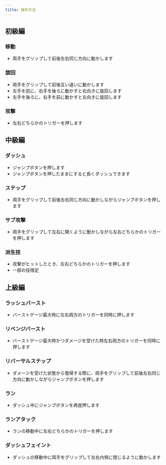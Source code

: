 ```yaml
---
title: 操作方法
---
```


## 初級編

### 移動
* 両手をグリップして前後左右同じ方向に動かします

### 旋回
* 両手をグリップして前後互い違いに動かします
* 左手を前に、右手を後ろに動かすと右向きに旋回します
* 左手を後ろに、右手を前に動かすと左向きに旋回します

### 攻撃
* 左右どちらかのトリガーを押します

## 中級編

### ダッシュ
* ジャンプボタンを押します
* ジャンプボタンを押したままにすると長くダッシュできます

### ステップ
* 両手をグリップして前後左右同じ方向に動かしながらジャンプボタンを押します

### サブ攻撃
* 両手をグリップして左右に開くように動かしながら左右どちらかのトリガーを押します

### 派生技
* 攻撃がヒットしたとき、左右どちらかのトリガーを押します
* 一部の技限定

## 上級編

### ラッシュバースト
* バーストゲージ最大時に左右両方のトリガーを同時に押します

### リベンジバースト
* バーストゲージ最大時かつダメージを受けた時左右両方のトリガーを同時に押します

### リバーサルステップ
* ダメージを受けた状態から復帰する際に、両手をグリップして前後左右同じ方向に動かしながらジャンプボタンを押します

### ラン
* ダッシュ中にジャンプボタンを再度押します

### ランアタック
* ランの移動中に左右どちらかのトリガーを押します

### ダッシュフェイント
* ダッシュの移動中に両手をグリップして左右内側に閉じるように動かします